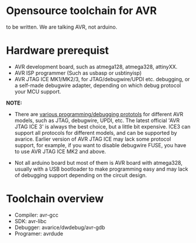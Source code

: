 # Opensource toolchain for AVR
to be written.
We are talking AVR, not arduino.

# Hardware prerequist

* AVR development board, such as atmega128, atmega328, attinyXX.
* AVR ISP programmer (Such as usbasp or usbtinyisp)
* AVR JTAG ICE MK1/MK2/3, for JTAG/debugwire/UPDI etc. debugging, or a self-made debugwire adapter, depending on which debug protocol your MCU support.

**NOTE:**

- There are [various programming/debugging prototols](https://www.kanda.com/blog/microcontrollers/avr-microcontrollers/avr-microcontroller-programming-interfaces-isp-jtag-tpi-pdi-updi/) for different AVR models, such as JTAG, debugwire, UPDI, etc. The latest official 'AVR JTAG ICE 3' is always the best choice, but a little bit expensive. ICE3 can support all protocols for different models, and can be supported by avarice. Earlier version of AVR JTAG ICE may lack some protocol support, for example, if you want to disable debugwire FUSE, you have to use AVR JTAG ICE MK2 and above.

- Not all arduino board but most of them is AVR board with atmega328, usually with a USB bootloader to make programming easy and may lack of debugging support depending on the circuit design.


# Toolchain overview
* Compiler: avr-gcc
* SDK: avr-libc
* Debugger: avarice/dwdebug/avr-gdb
* Programer: avrdude


